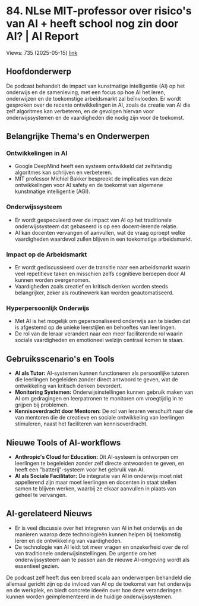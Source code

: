 # 84. NLse MIT-professor over risico's van AI + heeft school nog zin door AI? | AI Report
Views: 735 (2025-05-15) [link](https://www.youtube.com/watch?v=_PYicgeJSiU)


 ## Hoofdonderwerp

De podcast behandelt de impact van kunstmatige intelligentie (AI) op het onderwijs en de samenleving, met een focus op hoe AI het leren, onderwijzen en de toekomstige arbeidsmarkt zal beïnvloeden. Er wordt gesproken over de recente ontwikkelingen in AI, zoals de creatie van AI die zelf algoritmes kan verbeteren, en de gevolgen hiervan voor onderwijssystemen en de vaardigheden die nodig zijn voor de toekomst.

## Belangrijke Thema's en Onderwerpen

### Ontwikkelingen in AI
- Google DeepMind heeft een systeem ontwikkeld dat zelfstandig algoritmes kan schrijven en verbeteren.
- MIT professor Michiel Bakker bespreekt de implicaties van deze ontwikkelingen voor AI safety en de toekomst van algemene kunstmatige intelligentie (AGI).

### Onderwijssysteem
- Er wordt gespeculeerd over de impact van AI op het traditionele onderwijssysteem dat gebaseerd is op een docent-lerende relatie.
- AI kan docenten vervangen of aanvullen, wat de vraag oproept welke vaardigheden waardevol zullen blijven in een toekomstige arbeidsmarkt.

### Impact op de Arbeidsmarkt
- Er wordt gediscussieerd over de transitie naar een arbeidsmarkt waarin veel repetitieve taken en misschien zelfs cognitieve beroepen door AI kunnen worden overgenomen.
- Vaardigheden zoals creatief en kritisch denken worden steeds belangrijker, zeker als routinewerk kan worden geautomatiseerd.

### Hyperpersoonlijk Onderwijs
- Met AI is het mogelijk om gepersonaliseerd onderwijs aan te bieden dat is afgestemd op de unieke leerstijlen en behoeftes van leerlingen.
- De rol van de leraar verandert naar een meer faciliterende rol waarin sociale vaardigheden en emotioneel welzijn centraal komen te staan.

## Gebruiksscenario's en Tools
- **AI als Tutor:** AI-systemen kunnen functioneren als persoonlijke tutoren die leerlingen begeleiden zonder direct antwoord te geven, wat de ontwikkeling van kritisch denken bevordert.
- **Monitoring Systemen:** Onderwijsinstellingen kunnen gebruik maken van AI om gedragingen en leerpatronen te monitoren om vroegtijdig in te grijpen bij problemen.
- **Kennisoverdracht door Mentoren:** De rol van leraren verschuift naar die van mentoren die de creatieve en sociale ontwikkeling van leerlingen stimuleren, naast het faciliteren van kennisoverdracht.

## Nieuwe Tools of AI-workflows
- **Anthropic's Cloud for Education:** Dit AI-systeem is ontworpen om leerlingen te begeleiden zonder zelf directe antwoorden te geven, en heeft een "batterij"-systeem voor het gebruik van AI.
- **AI als Sociale Facilitator:** De integratie van AI in onderwijs moet niet appellerend zijn maar moet leerlingen en docenten in staat stellen samen te blijven werken, waarbij ze elkaar aanvullen in plaats van geheel te vervangen.

## AI-gerelateerd Nieuws
- Er is veel discussie over het integreren van AI in het onderwijs en de manieren waarop deze technologieën kunnen helpen bij toekomstig leren en de ontwikkeling van vaardigheden.
- De technologie van AI leidt tot meer vragen en onzekerheid over de rol van traditionele onderwijsinstellingen. De urgentie om het onderwijssysteem aan te passen aan de nieuwe AI-omgeving wordt als essentieel gezien.

De podcast zelf heeft dus een breed scala aan onderwerpen behandeld die allemaal gericht zijn op de invloed van AI op de toekomst van het onderwijs en de werkplek, en biedt concrete ideeën over hoe deze veranderingen kunnen worden geïmplementeerd in de huidige onderwijssystemen.
